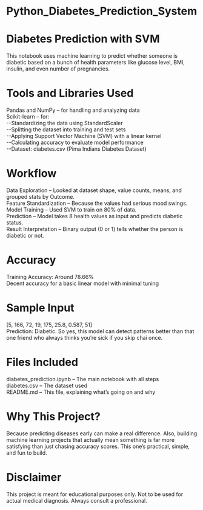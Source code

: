 # Python_Diabetes_Prediction_System
# Diabetes Prediction with SVM
This notebook uses machine learning to predict whether someone is diabetic based on a bunch of health parameters like glucose level, BMI, insulin, and even number of pregnancies. 

# Tools and Libraries Used
Pandas and NumPy – for handling and analyzing data  
Scikit-learn – for:  
--Standardizing the data using StandardScaler  
--Splitting the dataset into training and test sets  
--Applying Support Vector Machine (SVM) with a linear kernel  
--Calculating accuracy to evaluate model performance  
--Dataset: diabetes.csv (Pima Indians Diabetes Dataset)

# Workflow
Data Exploration – Looked at dataset shape, value counts, means, and grouped stats by Outcome.  
Feature Standardization – Because the values had serious mood swings.  
Model Training – Used SVM to train on 80% of data.  
Prediction – Model takes 8 health values as input and predicts diabetic status.  
Result Interpretation – Binary output (0 or 1) tells whether the person is diabetic or not.

# Accuracy
Training Accuracy: Around 78.66%  
Decent accuracy for a basic linear model with minimal tuning

# Sample Input
[5, 166, 72, 19, 175, 25.8, 0.587, 51]  
Prediction: Diabetic. So yes, this model can detect patterns better than that one friend who always thinks you’re sick if you skip chai once.

# Files Included
diabetes_prediction.ipynb – The main notebook with all steps  
diabetes.csv – The dataset used  
README.md – This file, explaining what’s going on and why

# Why This Project?
Because predicting diseases early can make a real difference. Also, building machine learning projects that actually mean something is far more satisfying than just chasing accuracy scores. This one’s practical, simple, and fun to build.

# Disclaimer
This project is meant for educational purposes only. Not to be used for actual medical diagnosis. Always consult a professional.
